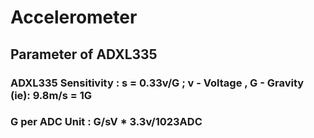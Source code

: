 # Accelerometer

 ## Parameter of ADXL335
  ### ADXL335 Sensitivity : s =  0.33v/G     ; v - Voltage , G - Gravity (ie): 9.8m/s = 1G
  ### G per ADC Unit :  G/sV * 3.3v/1023ADC
